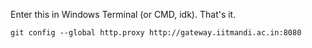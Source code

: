 Enter this in Windows Terminal (or CMD, idk). That's it.

`git config --global http.proxy http://gateway.iitmandi.ac.in:8080`
